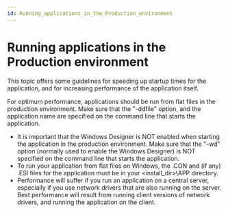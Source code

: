 ```yaml
---
id: Running_applications_in_the_Production_environment
---
```


# Running applications in the Production environment

This topic offers some guidelines for speeding up startup times for the application, and for increasing performance of the application itself.

For optimum performance, applications should be run from flat files in the production environment. Make sure that the "-ddfile" option, and the application name are specified on the command line that starts the application.

- It is important that the Windows Designer is NOT enabled when starting the application in the production environment. Make sure that the "-wd" option (normally used to enable the Windows Designer) is NOT specified on the command line that starts the application.
- To run your application from flat files on Windows, the .CON and (if any) .ESI files for the application must be in your \<install_dir>\\APP directory.
- Performance will suffer if you run an application on a central server, especially if you use network drivers that are also running on the server. Best performance will result from running client versions of network drivers, and running the application on the client.